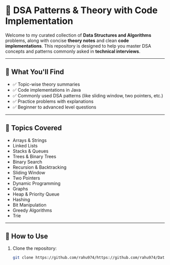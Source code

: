 # 🧠 DSA Patterns & Theory with Code Implementation

Welcome to my curated collection of **Data Structures and Algorithms** problems, along with concise **theory notes** and clean **code implementations**. This repository is designed to help you master DSA concepts and patterns commonly asked in **technical interviews**.

---

## 📘 What You'll Find

- ✅ Topic-wise theory summaries  
- ✅ Code implementations in Java    
- ✅ Commonly used DSA patterns (like sliding window, two pointers, etc.)  
- ✅ Practice problems with explanations  
- ✅ Beginner to advanced level questions  

---

## 🧩 Topics Covered

- Arrays & Strings
- Linked Lists
- Stacks & Queues
- Trees & Binary Trees
- Binary Search
- Recursion & Backtracking
- Sliding Window
- Two Pointers
- Dynamic Programming
- Graphs
- Heap & Priority Queue
- Hashing
- Bit Manipulation
- Greedy Algorithms
- Trie

---

## 🚀 How to Use

1. Clone the repository:
   ```bash
   git clone https://github.com/rahu974/https://github.com/rahu974/Data-Structure-and-Algorithm.git
